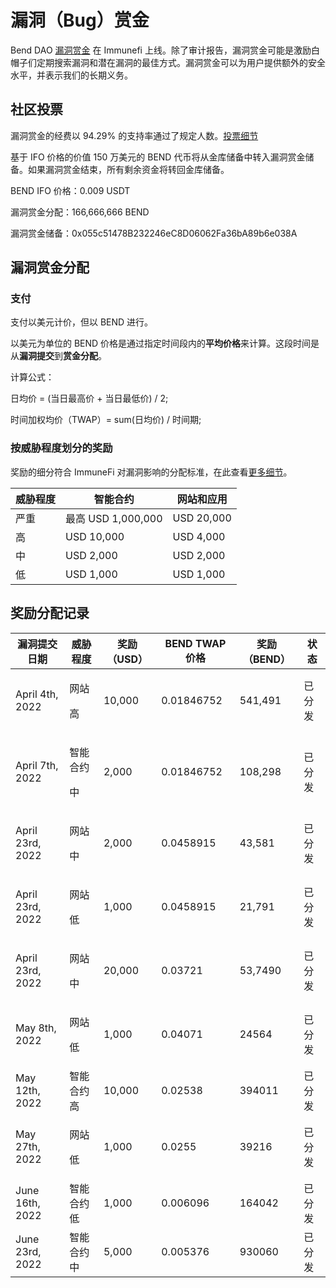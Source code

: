# 漏洞（Bug）赏金

Bend DAO [漏洞赏金](https://immunefi.com/bounty/benddao/) 在 Immunefi 上线。除了审计报告，漏洞赏金可能是激励白帽子们定期搜索漏洞和潜在漏洞的最佳方式。漏洞赏金可以为用户提供额外的安全水平，并表示我们的长期义务。

## 社区投票&#x20;

漏洞赏金的经费以 94.29% 的支持率通过了规定人数。[投票细节](https://snapshot.org/#/benddao.eth/proposal/0x874dfb4a31fdf3521a8d0cead3370792ef991a1807beed77f6a490ad414e382e)

基于 IFO 价格的价值 150 万美元的 BEND 代币将从金库储备中转入漏洞赏金储备。如果漏洞赏金结束，所有剩余资金将转回金库储备。

BEND IFO 价格：0.009 USDT&#x20;

漏洞赏金分配：166,666,666 BEND&#x20;

漏洞赏金储备：0x055c51478B232246eC8D06062Fa36bA89b6e038A

## 漏洞赏金分配&#x20;

### 支付

支付以美元计价，但以 BEND 进行。&#x20;

以美元为单位的 BEND 价格是通过指定时间段内的**平均价格**来计算。这段时间是从**漏洞提交**到**赏金分配**。

计算公式：

日均价 = (当日最高价 + 当日最低价) / 2;

时间加权均价（TWAP）= sum(日均价) / 时间期;

### 按威胁程度划分的奖励

奖励的细分符合 ImmuneFi 对漏洞影响的分配标准，在此查看[更多细节](https://immunefi.com/bounty/benddao/)。&#x20;

| 威胁程度 | 智能合约      | 网站和应用 |
| ------------ | ------------------- | ------------------------- |
| 严重     | 最高 USD 1,000,000 | USD 20,000                |
| 高         | USD 10,000          | USD 4,000                 |
| 中       | USD 2,000           | USD 2,000                 |
| 低          | USD 1,000           | USD 1,000                 |

## 奖励分配记录

| 漏洞提交日期 | 威胁程度                       | 奖励（USD） | BEND TWAP 价格 | 奖励（BEND） | 状态      |
| ------------------- | ---------------------------------- | ------------- | --------------- | -------------- | ----------- |
| April 4th, 2022     | <p>网站 </p><p>高</p>         | 10,000        | 0.01846752      | 541,491        | 已分发 |
| April 7th, 2022     | <p>智能合约</p><p>中</p> | 2,000         | 0.01846752      | 108,298        | 已分发 |
| April 23rd, 2022    | <p>网站</p><p>中</p>        | 2,000         | 0.0458915       | 43,581         | 已分发 |
| April 23rd, 2022    | <p>网站</p><p>低</p>           | 1,000         | 0.0458915       | 21,791         | 已分发 |
| April 23rd, 2022    | <p>网站</p><p>中</p>        | 20,000        | 0.03721         | 53,7490        | 已分发 |
| May 8th, 2022       | <p>网站</p><p>低</p>           | 1,000         | 0.04071         | 24564          | 已分发 |
| May 12th, 2022      | 智能合约 高                | 10,000        | 0.02538         | 394011         | 已分发 |
| May 27th, 2022      | <p>网站</p><p>低</p>           | 1,000         | 0.0255          | 39216          | 已分发 |
| June 16th, 2022     | 智能合约 低                 | 1,000         | 0.006096        | 164042         | 已分发 |
| June 23rd, 2022     | 智能合约 中              | 5,000         | 0.005376        | 930060         | 已分发 |
